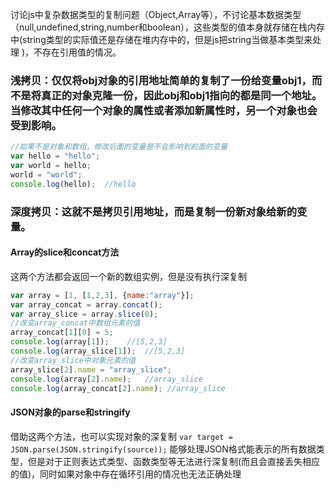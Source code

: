 讨论js中复杂数据类型的复制问题（Object,Array等），不讨论基本数据类型（null,undefined,string,number和boolean），这些类型的值本身就存储在栈内存中(string类型的实际值还是存储在堆内存中的，但是js把string当做基本类型来处理 )，不存在引用值的情况。

### 浅拷贝：仅仅将obj对象的引用地址简单的复制了一份给变量obj1，而不是将真正的对象克隆一份，因此obj和obj1指向的都是同一个地址。当修改其中任何一个对象的属性或者添加新属性时，另一个对象也会受到影响。
```js
//如果不是对象和数组，修改后面的变量是不会影响到前面的变量
var hello = "hello";
var world = hello;
world = "world";
console.log(hello);  //hello
```

### 深度拷贝：这就不是拷贝引用地址，而是复制一份新对象给新的变量。

#### Array的slice和concat方法
这两个方法都会返回一个新的数组实例，但是没有执行深复制
```js
var array = [1, [1,2,3], {name:"array"}];
var array_concat = array.concat();
var array_slice = array.slice(0);
//改变array_concat中数组元素的值
array_concat[1][0] = 5;
console.log(array[1]);    //[5,2,3]
console.log(array_slice[1]);  //[5,2,3]
//改变array_slice中对象元素的值
array_slice[2].name = "array_slice";
console.log(array[2].name);   //array_slice
console.log(array_concat[2].name); //array_slice
```
#### JSON对象的parse和stringify
借助这两个方法，也可以实现对象的深复制
`var target = JSON.parse(JSON.stringify(source));`
能够处理JSON格式能表示的所有数据类型，但是对于正则表达式类型、函数类型等无法进行深复制(而且会直接丢失相应的值)，同时如果对象中存在循环引用的情况也无法正确处理
